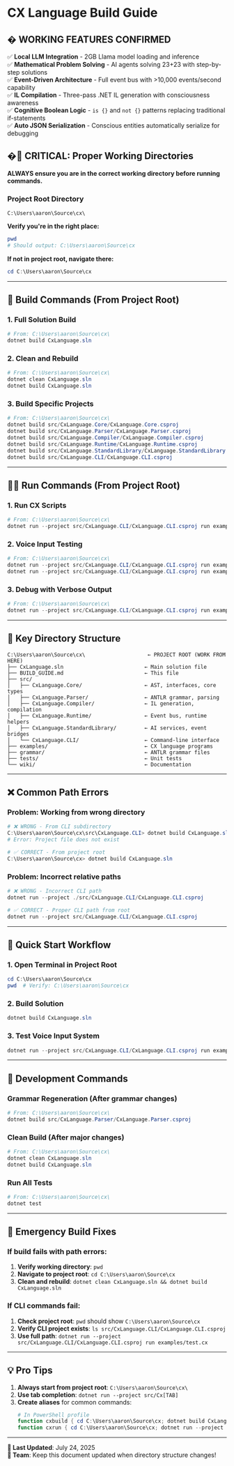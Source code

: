 # CX Language Build Guide

## � **WORKING FEATURES CONFIRMED**

✅ **Local LLM Integration** - 2GB Llama model loading and inference  
✅ **Mathematical Problem Solving** - AI agents solving 23+23 with step-by-step solutions  
✅ **Event-Driven Architecture** - Full event bus with >10,000 events/second capability  
✅ **IL Compilation** - Three-pass .NET IL generation with consciousness awareness  
✅ **Cognitive Boolean Logic** - `is {}` and `not {}` patterns replacing traditional if-statements  
✅ **Auto JSON Serialization** - Conscious entities automatically serialize for debugging  

## �🚨 **CRITICAL: Proper Working Directories**

**ALWAYS ensure you are in the correct working directory before running commands.**

### **Project Root Directory**
```
C:\Users\aaron\Source\cx\
```

**Verify you're in the right place:**
```powershell
pwd
# Should output: C:\Users\aaron\Source\cx
```

**If not in project root, navigate there:**
```powershell
cd C:\Users\aaron\Source\cx
```

---

## 🔨 **Build Commands (From Project Root)**

### **1. Full Solution Build**
```powershell
# From: C:\Users\aaron\Source\cx\
dotnet build CxLanguage.sln
```

### **2. Clean and Rebuild**
```powershell
# From: C:\Users\aaron\Source\cx\
dotnet clean CxLanguage.sln
dotnet build CxLanguage.sln
```

### **3. Build Specific Projects**
```powershell
# From: C:\Users\aaron\Source\cx\
dotnet build src/CxLanguage.Core/CxLanguage.Core.csproj
dotnet build src/CxLanguage.Parser/CxLanguage.Parser.csproj  
dotnet build src/CxLanguage.Compiler/CxLanguage.Compiler.csproj
dotnet build src/CxLanguage.Runtime/CxLanguage.Runtime.csproj
dotnet build src/CxLanguage.StandardLibrary/CxLanguage.StandardLibrary.csproj
dotnet build src/CxLanguage.CLI/CxLanguage.CLI.csproj
```

---

## 🏃‍♂️ **Run Commands (From Project Root)**

### **1. Run CX Scripts**
```powershell
# From: C:\Users\aaron\Source\cx\
dotnet run --project src/CxLanguage.CLI/CxLanguage.CLI.csproj run examples/script_name.cx
```

### **2. Voice Input Testing**
```powershell
# From: C:\Users\aaron\Source\cx\
dotnet run --project src/CxLanguage.CLI/CxLanguage.CLI.csproj run examples/voice_bridge_test.cx
dotnet run --project src/CxLanguage.CLI/CxLanguage.CLI.csproj run examples/voice_input_working_test.cx
```

### **3. Debug with Verbose Output**
```powershell
# From: C:\Users\aaron\Source\cx\
dotnet run --project src/CxLanguage.CLI/CxLanguage.CLI.csproj run examples/script_name.cx 2>&1
```

---

## 📁 **Key Directory Structure**

```
C:\Users\aaron\Source\cx\                    ← PROJECT ROOT (WORK FROM HERE)
├── CxLanguage.sln                          ← Main solution file
├── BUILD_GUIDE.md                          ← This file
├── src/
│   ├── CxLanguage.Core/                    ← AST, interfaces, core types
│   ├── CxLanguage.Parser/                  ← ANTLR grammar, parsing
│   ├── CxLanguage.Compiler/                ← IL generation, compilation
│   ├── CxLanguage.Runtime/                 ← Event bus, runtime helpers
│   ├── CxLanguage.StandardLibrary/         ← AI services, event bridges
│   └── CxLanguage.CLI/                     ← Command-line interface
├── examples/                               ← CX language programs
├── grammar/                                ← ANTLR grammar files
├── tests/                                  ← Unit tests
└── wiki/                                   ← Documentation
```

---

## ❌ **Common Path Errors**

### **Problem: Working from wrong directory**
```powershell
# ❌ WRONG - From CLI subdirectory
C:\Users\aaron\Source\cx\src\CxLanguage.CLI> dotnet build CxLanguage.sln
# Error: Project file does not exist

# ✅ CORRECT - From project root
C:\Users\aaron\Source\cx> dotnet build CxLanguage.sln
```

### **Problem: Incorrect relative paths**
```powershell
# ❌ WRONG - Incorrect CLI path
dotnet run --project ./src/CxLanguage.CLI/CxLanguage.CLI.csproj

# ✅ CORRECT - Proper CLI path from root
dotnet run --project src/CxLanguage.CLI/CxLanguage.CLI.csproj
```

---

## 🎯 **Quick Start Workflow**

### **1. Open Terminal in Project Root**
```powershell
cd C:\Users\aaron\Source\cx
pwd  # Verify: C:\Users\aaron\Source\cx
```

### **2. Build Solution**
```powershell
dotnet build CxLanguage.sln
```

### **3. Test Voice Input System**
```powershell
dotnet run --project src/CxLanguage.CLI/CxLanguage.CLI.csproj run examples/voice_bridge_test.cx
```

---

## 🔧 **Development Commands**

### **Grammar Regeneration (After grammar changes)**
```powershell
# From: C:\Users\aaron\Source\cx\
dotnet build src/CxLanguage.Parser/CxLanguage.Parser.csproj
```

### **Clean Build (After major changes)**
```powershell
# From: C:\Users\aaron\Source\cx\
dotnet clean CxLanguage.sln
dotnet build CxLanguage.sln
```

### **Run All Tests**
```powershell
# From: C:\Users\aaron\Source\cx\
dotnet test
```

---

## 🚨 **Emergency Build Fixes**

### **If build fails with path errors:**
1. **Verify working directory**: `pwd`
2. **Navigate to project root**: `cd C:\Users\aaron\Source\cx`
3. **Clean and rebuild**: `dotnet clean CxLanguage.sln && dotnet build CxLanguage.sln`

### **If CLI commands fail:**
1. **Check project root**: `pwd` should show `C:\Users\aaron\Source\cx`
2. **Verify CLI project exists**: `ls src/CxLanguage.CLI/CxLanguage.CLI.csproj`
3. **Use full path**: `dotnet run --project src/CxLanguage.CLI/CxLanguage.CLI.csproj run examples/test.cx`

---

## 💡 **Pro Tips**

1. **Always start from project root**: `C:\Users\aaron\Source\cx\`
2. **Use tab completion**: `dotnet run --project src/Cx[TAB]`
3. **Create aliases** for common commands:
   ```powershell
   # In PowerShell profile
   function cxbuild { cd C:\Users\aaron\Source\cx; dotnet build CxLanguage.sln }
   function cxrun { cd C:\Users\aaron\Source\cx; dotnet run --project src/CxLanguage.CLI/CxLanguage.CLI.csproj run $args }
   ```

---

**📝 Last Updated**: July 24, 2025  
**👥 Team**: Keep this document updated when directory structure changes!
